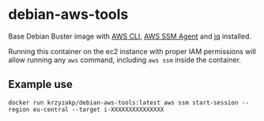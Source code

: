 # debian-aws-tools

Base Debian Buster image with [AWS CLI](https://aws.amazon.com/cli/), [AWS SSM Agent](https://docs.aws.amazon.com/systems-manager/latest/userguide/ssm-agent.html) and [jq](https://stedolan.github.io/jq/) installed. 

Running this container on the ec2 instance with proper IAM permissions will allow running any `aws` command, including `aws ssm` inside the container.

## Example use
```
docker run krzyzakp/debian-aws-tools:latest aws ssm start-session --region eu-central --target i-XXXXXXXXXXXXXXX
```
